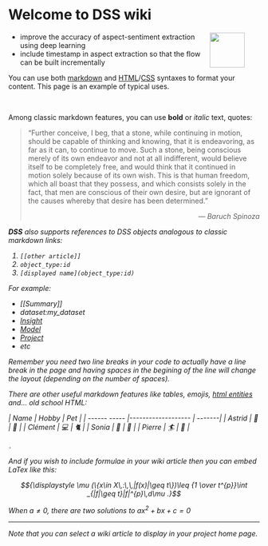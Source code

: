 # Welcome to DSS wiki

<img src="/static/dataiku/images/dss-logo-about.png" width="70" style="float: right; margin-right: 30px" />

- improve the accuracy of aspect-sentiment extraction using deep learning
- include timestamp in aspect extraction so that the flow can be built incrementally

You can use both [markdown](https://en.wikipedia.org/wiki/Markdown) and [HTML](https://en.wikipedia.org/wiki/HTML)/[CSS](https://en.wikipedia.org/wiki/Cascading_Style_Sheets) syntaxes to format your content. This page is an example of typical uses.

<br />

Among classic markdown features, you can use **bold** or _italic_ text, quotes:

> “Further conceive, I beg, that a stone, while continuing in motion, should be capable of thinking and knowing, that it is endeavoring, as far as it can, to continue to move. Such a stone, being conscious merely of its own endeavor and not at all indifferent, would believe itself to be completely free, and would think that it continued in motion solely because of its own wish. This is that human freedom, which all boast that they possess, and which consists solely in the fact, that men are conscious of their own desire, but are ignorant of the causes whereby that desire has been determined.”
> <div style="text-align: right;font-style:italic">― Baruch Spinoza </div>

<i class="icon-dkubird" /> **DSS** also supports references to DSS objects analogous to classic markdown links:

 1. ```[[other article]]```
 2. ```object_type:id```
 3. ```[displayed name](object_type:id)```


For example:
   - [[Summary]]
   - dataset:my_dataset
   - [Insight](insight:123456)
   - [Model](saved_model:123456)
   - [Project](project:MY_PROJECT)
   - etc

Remember you need two line breaks in your code to actually have a line break in the page and having spaces in the begining of the line will change the layout (depending on the number of spaces).

There are other useful markdown features like tables, emojis, [html entities](https://en.wikipedia.org/wiki/List_of_XML_and_HTML_character_entity_references) and... old school HTML:

| Name       | Hobby               | Pet    |
| ------ ----- |------------------- | -------|
| Astrid       | :fries:                   |  :rat:   |
| Clément  |  :computer:      | :cat2:  |
| Sonia       | :champagne:   | :chicken: |
| Pierre      | :surfer:                | :palm_tree: |

<marquee direction="right">&lt;&gt;&lt;&nbsp;&hellip;</marquee>

And if you wish to include formulae in your wiki article then you can embed LaTex like this:

```math
{\displaystyle \mu (\{x\in X\,:\,\,|f(x)|\geq t\})\leq {1 \over t^{p}}\int _{|f|\geq t}|f|^{p}\,d\mu .}
```

When $`a \ne 0`$, there are two solutions to $`ax^2 + bx + c = 0`$


---

<div class="alert">
 Note that you can select a wiki article to display in your project home page.
</div>
